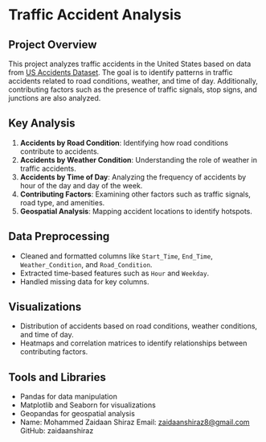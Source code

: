 # Traffic Accident Analysis 

## Project Overview
This project analyzes traffic accidents in the United States based on data from [US Accidents Dataset](https://www.kaggle.com/datasets/sbhatti/us-accidents). The goal is to identify patterns in traffic accidents related to road conditions, weather, and time of day. Additionally, contributing factors such as the presence of traffic signals, stop signs, and junctions are also analyzed.

## Key Analysis
1. **Accidents by Road Condition**: Identifying how road conditions contribute to accidents.
2. **Accidents by Weather Condition**: Understanding the role of weather in traffic accidents.
3. **Accidents by Time of Day**: Analyzing the frequency of accidents by hour of the day and day of the week.
4. **Contributing Factors**: Examining other factors such as traffic signals, road type, and amenities.
5. **Geospatial Analysis**: Mapping accident locations to identify hotspots.

## Data Preprocessing
- Cleaned and formatted columns like `Start_Time`, `End_Time`, `Weather_Condition`, and `Road_Condition`.
- Extracted time-based features such as `Hour` and `Weekday`.
- Handled missing data for key columns.

## Visualizations
- Distribution of accidents based on road conditions, weather conditions, and time of day.
- Heatmaps and correlation matrices to identify relationships between contributing factors.

## Tools and Libraries
- Pandas for data manipulation
- Matplotlib and Seaborn for visualizations
- Geopandas for geospatial analysis
- Name: Mohammed Zaidaan Shiraz Email: zaidaanshiraz8@gmail.com GitHub: zaidaanshiraz
